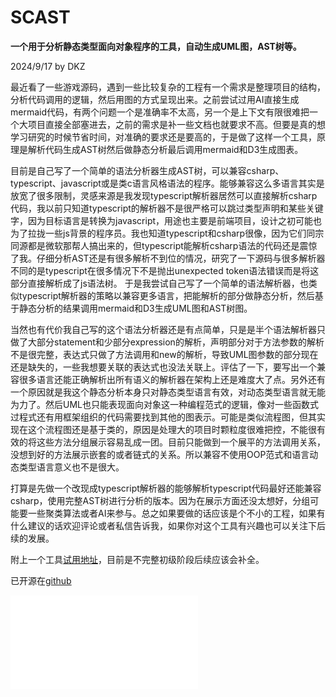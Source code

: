 # SCAST

**一个用于分析静态类型面向对象程序的工具，自动生成UML图，AST树等。**

2024/9/17 by DKZ


最近看了一些游戏源码，遇到一些比较复杂的工程有一个需求是整理项目的结构，分析代码调用的逻辑，然后用图的方式呈现出来。之前尝试过用AI直接生成mermaid代码，有两个问题一个是准确率不太高，另一个是上下文有限很难把一个大项目直接全部塞进去，之前的需求是补一些文档也就要求不高。但要是真的想学习研究的时候节省时间，对准确的要求还是要高的，于是做了这样一个工具，原理是解析代码生成AST树然后做静态分析最后调用mermaid和D3生成图表。  

目前是自己写了一个简单的语法分析器生成AST树，可以兼容csharp、typescript、javascript或是类c语言风格语法的程序。能够兼容这么多语言其实是放宽了很多限制，灵感来源是我发现typescript解析器居然可以直接解析csharp代码，我以前只知道typescript的解析器不是很严格可以跳过类型声明和某些关键字，因为目标语言是转换为javascript，用途也主要是前端项目，设计之初可能也为了拉拢一些js背景的程序员。我也知道typescript和csharp很像，因为它们同宗同源都是微软那帮人搞出来的，但typescript能解析csharp语法的代码还是震惊了我。仔细分析AST还是有很多解析不到位的情况，研究了一下源码与很多解析器不同的是typescript在很多情况下不是抛出unexpected token语法错误而是将这部分直接解析成了js语法树。  于是我尝试自己写了一个简单的语法解析器，也类似typescript解析器的策略以兼容更多语言，把能解析的部分做静态分析，然后基于静态分析的结果调用mermaid和D3生成UML图和AST树图。  

当然也有代价我自己写的这个语法分析器还是有点简单，只是是半个语法解析器只做了大部分statement和少部分expression的解析，声明部分对于方法参数的解析不是很完整，表达式只做了方法调用和new的解析，导致UML图参数的部分现在还是缺失的，一些我想要关联的表达式也没法关联上。评估了一下，要写出一个兼容很多语言还能正确解析出所有语义的解析器在架构上还是难度大了点。另外还有一个原因就是我这个静态分析本身只对静态类型语言有效，对动态类型语言就无能为力了。然后UML也只能表现面向对象这一种编程范式的逻辑，像对一些函数式过程式还有用框架组织的代码需要找到其他的图表示。可能是类似流程图，但其实现在这个流程图还是基于类的，原因是处理大的项目时颗粒度很难把控，不能很有效的将这些方法分组展示容易乱成一团。目前只能做到一个展平的方法调用关系，没想到好的方法展示嵌套的或者链式的关系。所以兼容不使用OOP范式和语言动态类型语言意义也不是很大。 

打算是先做一个改现成typescript解析器的能够解析typescript代码最好还能兼容csharp，使用完整AST树进行分析的版本。因为在展示方面还没太想好，分组可能要一些聚类算法或者AI来参与。总之如果要做的话应该是个不小的工程，如果有什么建议的话欢迎评论或者私信告诉我，如果你对这个工具有兴趣也可以关注下后续的发展。  

附上一个工具[试用地址](https://davidkingzyb.github.io/template/SCAST_TS.html)，目前是不完整初级阶段后续应该会补全。  

已开源在[github](https://github.com/davidkingzyb/SCAST)

<iframe src="//player.bilibili.com/player.html?isOutside=true&aid=113156818993718&bvid=BV1octVeoEua&cid=25906251770&p=1" scrolling="no" border="0" frameborder="no" framespacing="0" allowfullscreen="true"></iframe>






